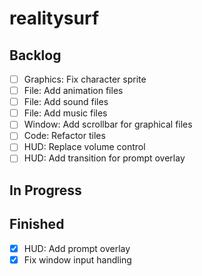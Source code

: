 # realitysurf

## Backlog
- [ ] Graphics: Fix character sprite
- [ ] File: Add animation files
- [ ] File: Add sound files
- [ ] File: Add music files
- [ ] Window: Add scrollbar for graphical files
- [ ] Code: Refactor tiles
- [ ] HUD: Replace volume control
- [ ] HUD: Add transition for prompt overlay
## In Progress
## Finished
- [X] HUD: Add prompt overlay
- [X] Fix window input handling